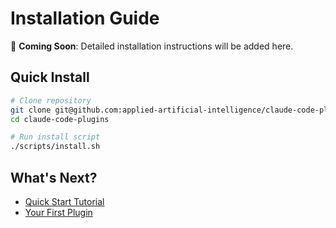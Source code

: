 # Installation Guide

🚧 **Coming Soon**: Detailed installation instructions will be added here.

## Quick Install

```bash
# Clone repository
git clone git@github.com:applied-artificial-intelligence/claude-code-plugins.git
cd claude-code-plugins

# Run install script
./scripts/install.sh
```

## What's Next?

- [Quick Start Tutorial](quick-start.md)
- [Your First Plugin](first-plugin.md)
